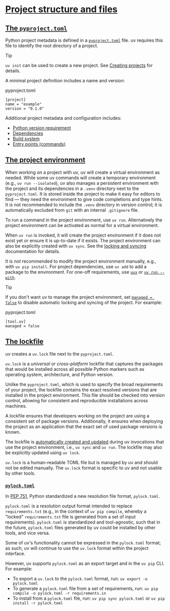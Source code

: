 # [Project structure and files](https://docs.astral.sh/uv/concepts/projects/layout/\#project-structure-and-files)

## [The `pyproject.toml`](https://docs.astral.sh/uv/concepts/projects/layout/\#the-pyprojecttoml)

Python project metadata is defined in a
[`pyproject.toml`](https://packaging.python.org/en/latest/guides/writing-pyproject-toml/) file. uv
requires this file to identify the root directory of a project.

Tip

`uv init` can be used to create a new project. See [Creating projects](https://docs.astral.sh/uv/concepts/projects/init/) for
details.

A minimal project definition includes a name and version:

pyproject.toml

```
[project]
name = "example"
version = "0.1.0"

```

Additional project metadata and configuration includes:

- [Python version requirement](https://docs.astral.sh/uv/concepts/projects/config/#python-version-requirement)
- [Dependencies](https://docs.astral.sh/uv/concepts/projects/dependencies/)
- [Build system](https://docs.astral.sh/uv/concepts/projects/config/#build-systems)
- [Entry points (commands)](https://docs.astral.sh/uv/concepts/projects/config/#entry-points)

## [The project environment](https://docs.astral.sh/uv/concepts/projects/layout/\#the-project-environment)

When working on a project with uv, uv will create a virtual environment as needed. While some uv
commands will create a temporary environment (e.g., `uv run --isolated`), uv also manages a
persistent environment with the project and its dependencies in a `.venv` directory next to the
`pyproject.toml`. It is stored inside the project to make it easy for editors to find — they need
the environment to give code completions and type hints. It is not recommended to include the
`.venv` directory in version control; it is automatically excluded from `git` with an internal
`.gitignore` file.

To run a command in the project environment, use `uv run`. Alternatively the project environment can
be activated as normal for a virtual environment.

When `uv run` is invoked, it will create the project environment if it does not exist yet or ensure
it is up-to-date if it exists. The project environment can also be explicitly created with
`uv sync`. See the [locking and syncing](https://docs.astral.sh/uv/concepts/projects/sync/) documentation for details.

It is _not_ recommended to modify the project environment manually, e.g., with `uv pip install`. For
project dependencies, use `uv add` to add a package to the environment. For one-off requirements,
use [`uvx`](https://docs.astral.sh/uv/guides/tools/) or
[`uv run --with`](https://docs.astral.sh/uv/concepts/projects/run/#requesting-additional-dependencies).

Tip

If you don't want uv to manage the project environment, set [`managed = false`](https://docs.astral.sh/uv/reference/settings/#managed)
to disable automatic locking and syncing of the project. For example:

pyproject.toml

```
[tool.uv]
managed = false

```

## [The lockfile](https://docs.astral.sh/uv/concepts/projects/layout/\#the-lockfile)

uv creates a `uv.lock` file next to the `pyproject.toml`.

`uv.lock` is a _universal_ or _cross-platform_ lockfile that captures the packages that would be
installed across all possible Python markers such as operating system, architecture, and Python
version.

Unlike the `pyproject.toml`, which is used to specify the broad requirements of your project, the
lockfile contains the exact resolved versions that are installed in the project environment. This
file should be checked into version control, allowing for consistent and reproducible installations
across machines.

A lockfile ensures that developers working on the project are using a consistent set of package
versions. Additionally, it ensures when deploying the project as an application that the exact set
of used package versions is known.

The lockfile is [automatically created and updated](https://docs.astral.sh/uv/concepts/projects/sync/#automatic-lock-and-sync) during uv
invocations that use the project environment, i.e., `uv sync` and `uv run`. The lockfile may also be
explicitly updated using `uv lock`.

`uv.lock` is a human-readable TOML file but is managed by uv and should not be edited manually. The
`uv.lock` format is specific to uv and not usable by other tools.

### [`pylock.toml`](https://docs.astral.sh/uv/concepts/projects/layout/\#pylocktoml)

In [PEP 751](https://peps.python.org/pep-0751/), Python standardized a new resolution file format,
`pylock.toml`.

`pylock.toml` is a resolution output format intended to replace `requirements.txt` (e.g., in the
context of `uv pip compile`, whereby a "locked" `requirements.txt` file is generated from a set of
input requirements). `pylock.toml` is standardized and tool-agnostic, such that in the future,
`pylock.toml` files generated by uv could be installed by other tools, and vice versa.

Some of uv's functionality cannot be expressed in the `pylock.toml` format; as such, uv will
continue to use the `uv.lock` format within the project interface.

However, uv supports `pylock.toml` as an export target and in the `uv pip` CLI. For example:

- To export a `uv.lock` to the `pylock.toml` format, run: `uv export -o pylock.toml`
- To generate a `pylock.toml` file from a set of requirements, run:
`uv pip compile -o pylock.toml -r requirements.in`
- To install from a `pylock.toml` file, run: `uv pip sync pylock.toml` or
`uv pip install -r pylock.toml`

